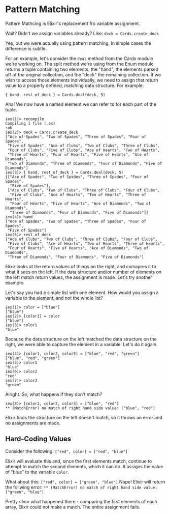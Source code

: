 # Pattern Matching
Pattern Mathcing is Elixir's replacement fro variable assignment.

Wait? Didn't we assign variables already? Like:
`deck = Cards.create_deck`

Yes, but we were actually using pattern matching. In simple cases the difference is subtle.

For an example, let's consider the `deal` method from the Cards module we're working on. The split method we're using from the Enum module returns a tuple containing two elements; the "hand", the elements parsed off of the original collection, and the "deck" the remaining collection. If we wish to access those elements individually, we need to assign that return value to a properly defined, matching data structure.
For example:

`{ hand, rest_of_deck } = Cards.deal(deck, 5)`

Aha! We now have a named element we can refer to for each part of the tuple.
```
iex(1)> recompile
Compiling 1 file (.ex)
:ok
iex(2)> deck = Cards.create_deck
["Ace of Spades", "Two of Spades", "Three of Spades", "Four of Spades",
 "Five of Spades", "Ace of Clubs", "Two of Clubs", "Three of Clubs",
 "Four of Clubs", "Five of Clubs", "Ace of Hearts", "Two of Hearts",
 "Three of Hearts", "Four of Hearts", "Five of Hearts", "Ace of Diamonds",
 "Two of Diamonds", "Three of Diamonds", "Four of Diamonds", "Five of Diamonds"]
iex(3)> { hand, rest_of_deck } = Cards.deal(deck, 5)
{["Ace of Spades", "Two of Spades", "Three of Spades", "Four of Spades",
  "Five of Spades"],
 ["Ace of Clubs", "Two of Clubs", "Three of Clubs", "Four of Clubs",
  "Five of Clubs", "Ace of Hearts", "Two of Hearts", "Three of Hearts",
  "Four of Hearts", "Five of Hearts", "Ace of Diamonds", "Two of Diamonds",
  "Three of Diamonds", "Four of Diamonds", "Five of Diamonds"]}
iex(4)> hand
["Ace of Spades", "Two of Spades", "Three of Spades", "Four of Spades",
 "Five of Spades"]
iex(5)> rest_of_deck
["Ace of Clubs", "Two of Clubs", "Three of Clubs", "Four of Clubs",
 "Five of Clubs", "Ace of Hearts", "Two of Hearts", "Three of Hearts",
 "Four of Hearts", "Five of Hearts", "Ace of Diamonds", "Two of Diamonds",
 "Three of Diamonds", "Four of Diamonds", "Five of Diamonds"]
```

Elixir looks at the return values of things on the right, and comapres it to what it sees on the left. If the data structure and/or number of elements on the left match return values, the assignment is made. Let's try another example.

Let's say you had a simple list with one element. How would you assign a variable to the element, and not the whole list?
```
iex(1)> color = ["blue"]
["blue"]
iex(2)> [color1] = color
["blue"]
iex(3)> color1
"blue"
```

Because the data structure on the left matched the data structure on the right, we were able to capture the element in a variable. Let's do it again.

```
iex(4)> [color1, color2, color3] = ["blue", "red", "green"]
["blue", "red", "green"]
iex(5)> color1
"blue"
iex(6)> color2
"red"
iex(7)> color3
"green"
```

Alright. So, what happens if they don't match?
```
iex(8)> [color1, color2, color3] = ["blue", "red"]
** (MatchError) no match of right hand side value: ["blue", "red"]
```
Elixir finds the structure on the left doesn't match, so it throws an error and no assignments are made.

## Hard-Coding Values
Consider the following:
`["red", color] = ["red", "blue"]`

Elixir will evaluate this and, since the first elements match, continue to attempt to match the second elements, which it can do. It assigns the value of "blue" to the variable `color`.

What about this:
`["red", color] = ["green", "blue"]`
Nope!
Elixir will return the follwing error:
`** (MatchError) no match of right hand side value: ["green", "blue"]`

Pretty clear what happened there - comparing the first elements of each array, Elixir could not make a match. The entire assignment fails.

